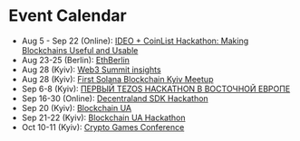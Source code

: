 # Event Calendar

* Aug 5 - Sep 22 \(Online\): [IDEO + CoinList Hackathon: Making Blockchains Useful and Usable](https://coinlist.co/build/ideo) 
* Aug 23-25 \(Berlin\): [EthBerlin](https://ethberlinzwei.com/)
* Aug 28 \(Kyiv\): [Web3 Summit insights](https://www.facebook.com/events/422693958332253/)
* Aug 28 \(Kyiv\): [First Solana Blockchain Kyiv Meetup](https://facebook.com/events/354676768805178/)
* Sep 6-8 \(Kyiv\): [ПЕРВЫЙ TEZOS HACKATHON В ВОСТОЧНОЙ ЕВРОПЕ](https://eeth.one)
* Sep 16-30 \(Online\): [Decentraland SDK Hackathon](https://hack.decentraland.org/?with=weekinethereum)
* Sep 20 \(Kyiv\): [Blockchain UA](https://blockchainua.com/)
* Sep 21-22 \(Kyiv\): [Blockchain UA Hackathon](http://blockchainua-hackathon.com/)
* Oct 10-11 \(Kyiv\): [Crypto Games Conference](https://cryptogames.events/)

  

